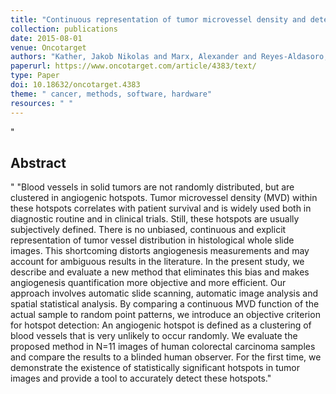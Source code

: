 ```yaml
---
title: "Continuous representation of tumor microvessel density and detection of angiogenic hotspots in histological whole-slide images"
collection: publications
date: 2015-08-01
venue: Oncotarget
authors: "Kather, Jakob Nikolas and Marx, Alexander and Reyes-Aldasoro, Constantino Carlos and Schad, Lothar R. and Zöllner, Frank Gerrit and Weis, Cleo-Aron"
paperurl: https://www.oncotarget.com/article/4383/text/
type: Paper
doi: 10.18632/oncotarget.4383
theme: " cancer, methods, software, hardware"
resources: " "
---
```

"<h2> Abstract </h2>" "Blood vessels in solid tumors are not randomly distributed, but are clustered in angiogenic hotspots. Tumor microvessel density (MVD) within these hotspots correlates with patient survival and is widely used both in diagnostic routine and in clinical trials. Still, these hotspots are usually subjectively defined. There is no unbiased, continuous and explicit representation of tumor vessel distribution in histological whole slide images. This shortcoming distorts angiogenesis measurements and may account for ambiguous results in the literature. In the present study, we describe and evaluate a new method that eliminates this bias and makes angiogenesis quantification more objective and more efficient. Our approach involves automatic slide scanning, automatic image analysis and spatial statistical analysis. By comparing a continuous MVD function of the actual sample to random point patterns, we introduce an objective criterion for hotspot detection: An angiogenic hotspot is defined as a clustering of blood vessels that is very unlikely to occur randomly. We evaluate the proposed method in N=11 images of human colorectal carcinoma samples and compare the results to a blinded human observer. For the first time, we demonstrate the existence of statistically significant hotspots in tumor images and provide a tool to accurately detect these hotspots."
